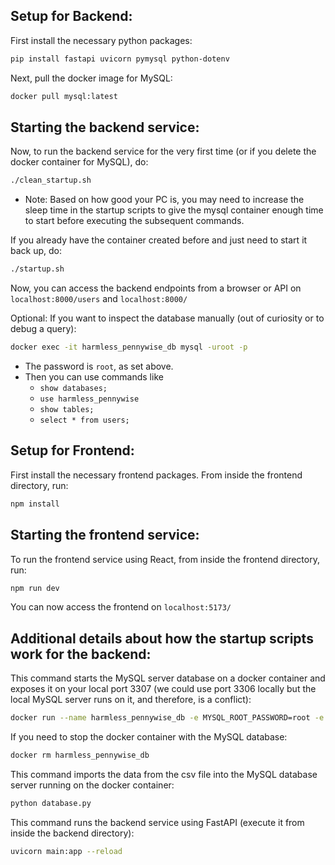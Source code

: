## Setup for Backend:

First install the necessary python packages:
```sh
pip install fastapi uvicorn pymysql python-dotenv 
```

Next, pull the docker image for MySQL:
```sh
docker pull mysql:latest
```

## Starting the backend service:

Now, to run the backend service for the very first time (or if you delete the docker container for MySQL), do:
```sh
./clean_startup.sh
```

- Note: Based on how good your PC is, you may need to increase the sleep time in the startup scripts to give the mysql container enough time to start before executing the subsequent commands.

If you already have the container created before and just need to start it back up, do:
```sh
./startup.sh
```

Now, you can access the backend endpoints from a browser or API on 
`localhost:8000/users`
and 
`localhost:8000/`


Optional: If you want to inspect the database manually (out of curiosity or to debug a query):
```sh
docker exec -it harmless_pennywise_db mysql -uroot -p
```
- The password is `root`, as set above.
- Then you can use commands like 
    - `show databases;`
    - `use harmless_pennywise`
    - `show tables;`
    - `select * from users;`


## Setup for Frontend:

First install the necessary frontend packages. From inside the frontend directory, run:
```sh
npm install
```

## Starting the frontend service:

To run the frontend service using React, from inside the frontend directory, run:
```sh
npm run dev
```

You can now access the frontend on `localhost:5173/`



## Additional details about how the startup scripts work for the backend:

This command starts the MySQL server database on a docker container and exposes it on your local port 3307 (we could use port 3306 locally but the local MySQL server runs on it, and therefore, is a conflict):
```sh
docker run --name harmless_pennywise_db -e MYSQL_ROOT_PASSWORD=root -e MYSQL_DATABASE=harmless_pennywise -p 3307:3306 -d mysql:latest
```

If you need to stop the docker container with the MySQL database:
```sh
docker rm harmless_pennywise_db
```

This command imports the data from the csv file into the MySQL database server running on the docker container:
```sh
python database.py
```

This command runs the backend service using FastAPI (execute it from inside the backend directory):
```sh
uvicorn main:app --reload
```

